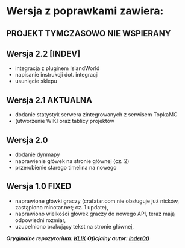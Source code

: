 # Wersja z poprawkami zawiera:
## PROJEKT TYMCZASOWO NIE WSPIERANY

## Wersja 2.2 [INDEV]
  - integracja z pluginem IslandWorld
  - napisanie instrukcji dot. integracji
  - usunięcie sklepu
## Wersja 2.1 AKTUALNA
  - dodanie statystyk serwera zintegrowanych z serwisem TopkaMC
  - (utworzenie WIKI oraz tablicy projektów
## Wersja 2.0
  - dodanie dynmapy
  - naprawienie główek na stronie głównej (cz. 2)
  - przerobienie starego timelina na nowego
## Wersja 1.0 FIXED
  - naprawione główki graczy (crafatar.com nie obsługuje już nicków, zastąpiono minotar.net; cz. 1 update),
  - naprawiono wielkości główek graczy do nowego API, teraz mają odpowiedni rozmiar,
  - uzupełniono brakujący tekst na stronie głównej,

***Oryginalne repozytorium: [KLIK](https://github.com/Inder00/FunnyWeb)***
***Oficjalny autor: [Inder00](https://github.com/Inder00)***
